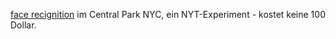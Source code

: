 [face recignition](https://nyti.ms/2UiQLel) im Central Park NYC, ein NYT-Experiment - kostet keine 100 Dollar.
